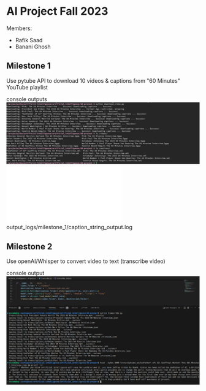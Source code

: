 # AI Project Fall 2023
Members:
  - Rafik Saad
  - Banani Ghosh

## Milestone 1
Use pytube API to download 10 videos & captions from "60 Minutes" YouTube playlist

console outputs
![Milestone1 console output1](output_logs/milestone_1/download_video_console_output.jpg)
![Milestone1 console output2](output_logs/milestone_1/caption_string_output.log)
output_logs/milestone_1/caption_string_output.log

## Milestone 2
Use openAI/Whisper to convert video to text (transcribe video)

console output
![Milestone1 console output](milestone2_output.png)
